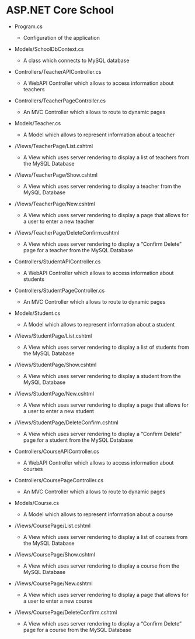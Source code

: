 # ASP.NET Core School 

- Program.cs
  - Configuration of the application
- Models/SchoolDbContext.cs
  - A class which connects to MySQL database


- Controllers/TeacherAPIController.cs
  - A WebAPI Controller which allows to access information about teachers
- Controllers/TeacherPageController.cs
  -  An MVC Controller which allows to route to dynamic pages
- Models/Teacher.cs
  - A Model which allows to represent information about a teacher
- /Views/TeacherPage/List.cshtml
  - A View which uses server rendering to display a list of teachers from the MySQL Database
- /Views/TeacherPage/Show.cshtml
  - A View which uses server rendering to display a teacher from the MySQL Database
- /Views/TeacherPage/New.cshtml
  - A View which uses server rendering to display a page that allows for a user to enter a new teacher
- /Views/TeacherPage/DeleteConfirm.cshtml
  - A View which uses server rendering to display a “Confirm Delete” page for a teacher from the MySQL Database

 
- Controllers/StudentAPIController.cs
  - A WebAPI Controller which allows to access information about students
- Controllers/StudentPageController.cs
  -  An MVC Controller which allows to route to dynamic pages
- Models/Student.cs
  - A Model which allows to represent information about a student
- /Views/StudentPage/List.cshtml
  - A View which uses server rendering to display a list of students from the MySQL Database
- /Views/StudentPage/Show.cshtml
  - A View which uses server rendering to display a student from the MySQL Database
- /Views/StudentPage/New.cshtml
  - A View which uses server rendering to display a page that allows for a user to enter a new student
- /Views/StudentPage/DeleteConfirm.cshtml
  - A View which uses server rendering to display a “Confirm Delete” page for a student from the MySQL Database


- Controllers/CourseAPIController.cs
  - A WebAPI Controller which allows to access information about courses
- Controllers/CoursePageController.cs
  -  An MVC Controller which allows to route to dynamic pages
- Models/Course.cs
  - A Model which allows to represent information about a course
- /Views/CoursePage/List.cshtml
  - A View which uses server rendering to display a list of courses from the MySQL Database
- /Views/CoursePage/Show.cshtml
  - A View which uses server rendering to display a course from the MySQL Database
- /Views/CoursePage/New.cshtml
  - A View which uses server rendering to display a page that allows for a user to enter a new course
- /Views/CoursePage/DeleteConfirm.cshtml
  - A View which uses server rendering to display a “Confirm Delete” page for a course from the MySQL Database
